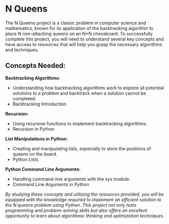# N Queens
The N Queens project  is a classic problem in computer science and mathematics, known for its application of the backtracking algorithm to place N non-attacking queens on an N×N chessboard. To successfully complete this project, you will need to understand several key concepts and have access to resources that will help you grasp the necessary algorithms and techniques.

## Concepts Needed:
**Backtracking Algorithms:**
- Understanding how backtracking algorithms work to explore all potential solutions to a problem and backtrack when a solution cannot be completed.
- Backtracking Introduction

**Recursion:**
- Using recursive functions to implement backtracking algorithms.
- Recursion in Python

**List Manipulations in Python:**
- Creating and manipulating lists, especially to store the positions of queens on the board.
- Python Lists

**Python Command Line Arguments:**
- Handling command-line arguments with the sys module.
- Command Line Arguments in Python

*By studying these concepts and utilizing the resources provided, you will be equipped with the knowledge required to implement an efficient solution to the N queens problem using Python. This project not only tests programming and problem-solving skills but also offers an excellent opportunity to learn about algorithmic thinking and optimization techniques.*
